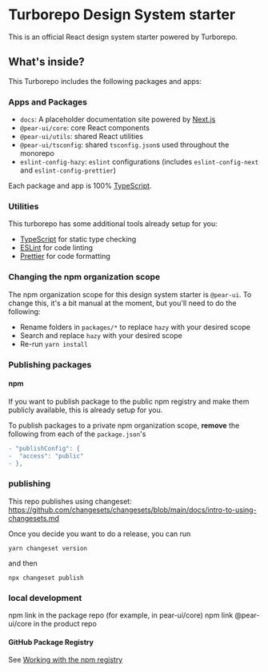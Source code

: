 # Turborepo Design System starter

This is an official React design system starter powered by Turborepo.

## What's inside?

This Turborepo includes the following packages and apps:

### Apps and Packages

- `docs`: A placeholder documentation site powered by [Next.js](https://nextjs.org)
- `@pear-ui/core`: core React components
- `@pear-ui/utils`: shared React utilities
- `@pear-ui/tsconfig`: shared `tsconfig.json`s used throughout the monorepo
- `eslint-config-hazy`: `eslint` configurations (includes `eslint-config-next` and `eslint-config-prettier`)

Each package and app is 100% [TypeScript](https://www.typescriptlang.org/).

### Utilities

This turborepo has some additional tools already setup for you:

- [TypeScript](https://www.typescriptlang.org/) for static type checking
- [ESLint](https://eslint.org/) for code linting
- [Prettier](https://prettier.io) for code formatting


### Changing the npm organization scope

The npm organization scope for this design system starter is `@pear-ui`. To change this, it's a bit manual at the moment, but you'll need to do the following:

- Rename folders in `packages/*` to replace `hazy` with your desired scope
- Search and replace `hazy` with your desired scope
- Re-run `yarn install`

### Publishing packages

#### npm

If you want to publish package to the public npm registry and make them publicly available, this is already setup for you.

To publish packages to a private npm organization scope, **remove** the following from each of the `package.json`'s

```diff
- "publishConfig": {
-  "access": "public"
- },
```


### publishing
This repo publishes using changeset: https://github.com/changesets/changesets/blob/main/docs/intro-to-using-changesets.md

Once you decide you want to do a release, you can run
```
yarn changeset version
```

and then

```
npx changeset publish
```

### local development
npm link in the package repo (for example, in pear-ui/core)
npm link @pear-ui/core in the product repo

#### GitHub Package Registry

See [Working with the npm registry](https://docs.github.com/en/packages/working-with-a-github-packages-registry/working-with-the-npm-registry#publishing-a-package-using-publishconfig-in-the-packagejson-file)
